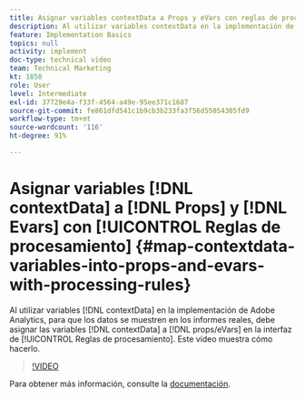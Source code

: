 ```yaml
---
title: Asignar variables contextData a Props y eVars con reglas de procesamiento
description: Al utilizar variables contextData en la implementación de Adobe Analytics, para que los datos se muestren en informes reales, debe asignar las variables contextData a Props/eVars en la interfaz de reglas de procesamiento. Este vídeo muestra cómo hacerlo.
feature: Implementation Basics
topics: null
activity: implement
doc-type: technical video
team: Technical Marketing
kt: 1850
role: User
level: Intermediate
exl-id: 37729e4a-f33f-4564-a49e-95ee371c1687
source-git-commit: fe861dfd541c1b9cb3b233fa3f56d55054305fd9
workflow-type: tm+mt
source-wordcount: '116'
ht-degree: 91%

---
```


# Asignar variables [!DNL contextData] a [!DNL Props] y [!DNL Evars] con [!UICONTROL Reglas de procesamiento] {#map-contextdata-variables-into-props-and-evars-with-processing-rules}

Al utilizar variables [!DNL contextData] en la implementación de Adobe Analytics, para que los datos se muestren en los informes reales, debe asignar las variables [!DNL contextData] a [!DNL props/eVars] en la interfaz de [!UICONTROL Reglas de procesamiento]. Este vídeo muestra cómo hacerlo.

>[!VIDEO](https://video.tv.adobe.com/v/26124/?quality=12)

Para obtener más información, consulte la [documentación](https://experienceleague.adobe.com/docs/analytics/admin/admin-tools/processing-rules/processing-rules.html?lang=en).
